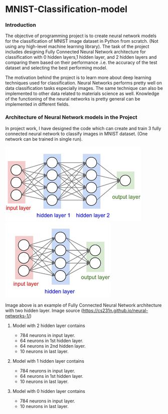 # MNIST-Classification-model

### Introduction
The objective of programming project is to create neural network models for the classification of MNIST image dataset in Python from scratch. (Not using any high-level machine learning library). The task of the project includes designing Fully Connected Neural Network architecture for classification with 0 hidden layers,1 hidden layer, and 2 hidden layers and comparing them based on their performance .i.e. the accuracy of the test dataset and selecting the best performing model.

The motivation behind the project is to learn more about deep learning techniques used for classification.  Neural Networks performs pretty well on data classification tasks especially images. The same technique can also be implemented to other data related to materials science as well. Knowledge of the functioning of the neural networks is pretty general can be implemented in different fields. 

### Architecture of Neural Network models in the Project

In project work, I have designed the code which can create and train 3 fully connected neural network to classify images in MNIST dataset. (One network can be trained in single run).

![](Images/two_layer.png)    ![](Images/one_layer.png)

Image above is an example of Fully Connected Neural Network architecture with two hidden layer. Image source (https://cs231n.github.io/neural-networks-1/)

1. Model with 2 hidden layer contains
   * 784 neurons in input layer.
   * 64 neurons in 1st hidden layer.
   * 64 neurons in 2nd hidden layer.
   * 10 neurons in last layer.

2. Model with 1 hidden layer contains
   * 784 neurons in input layer.
   * 64 neurons in 1st hidden layer.
   * 10 neurons in last layer.

3. Model with 0 hidden layer contains
   * 784 neurons in input layer.
   * 10 neurons in last layer.
